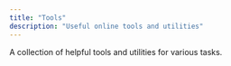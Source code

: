 ```yaml
---
title: "Tools"
description: "Useful online tools and utilities"
---
```


A collection of helpful tools and utilities for various tasks.